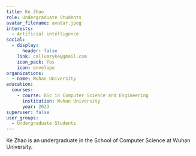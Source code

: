 ```yaml
---
title: Ke Zhao
role: Undergraduate Students
avatar_filename: avatar.jpeg
interests:
  - Artificial intelligence
social:
  - display:
      header: false
    link: callumzyke@gmail.com
    icon_pack: fas
    icon: envelope
organizations:
  - name: Wuhan University
education:
  courses:
    - course: BSc in Computer Science and Engineering
      institution: Wuhan University
      year: 2023
superuser: false
user_groups:
  - Undergraduate Students
---
```

<!--StartFragment-->

Ke Zhao is an undergraduate in the School of Computer Science at Wuhan University.

<!--EndFragment-->